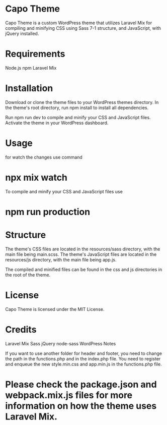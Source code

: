 # Capo Theme

Capo Theme is a custom WordPress theme that utilizes Laravel Mix for compiling and minifying CSS using Sass 7-1 structure, and JavaScript, with jQuery installed.

# Requirements
Node.js
npm
Laravel Mix

# Installation
Download or clone the theme files to your WordPress themes directory.
In the theme's root directory, run npm install to install all dependencies.

Run npm run dev to compile and minify your CSS and JavaScript files.
Activate the theme in your WordPress dashboard.

# Usage

for watch the changes use command
# npx mix watch

To compile and minify your CSS and JavaScript files use
# npm run production

# Structure
The theme's CSS files are located in the resources/sass directory, with the main file being main.scss. The theme's JavaScript files are located in the resources/js directory, with the main file being app.js.

The compiled and minified files can be found in the css and js directories in the root of the theme.

# License
Capo Theme is licensed under the MIT License.

# Credits
Laravel Mix
Sass
jQuery
node-sass
WordPress
Notes

If you want to use another folder for header and footer, you need to change the path in the functions.php and in the index.php file.
You need to register and enqueue the new style.min.css and app.min.js in the functions.php file.

# Please check the package.json and webpack.mix.js files for more information on how the theme uses Laravel Mix.